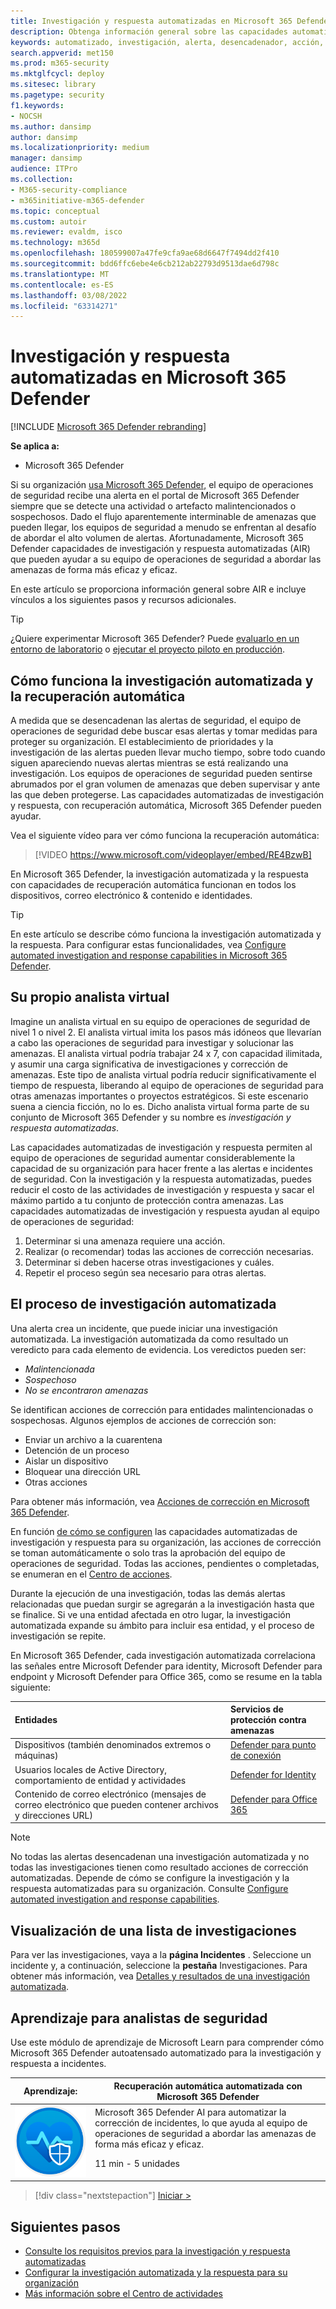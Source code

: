 ```yaml
---
title: Investigación y respuesta automatizadas en Microsoft 365 Defender
description: Obtenga información general sobre las capacidades automatizadas de investigación y respuesta, también denominadas recuperación automática, en Microsoft 365 Defender
keywords: automatizado, investigación, alerta, desencadenador, acción, corrección, recuperación automática
search.appverid: met150
ms.prod: m365-security
ms.mktglfcycl: deploy
ms.sitesec: library
ms.pagetype: security
f1.keywords:
- NOCSH
ms.author: dansimp
author: dansimp
ms.localizationpriority: medium
manager: dansimp
audience: ITPro
ms.collection:
- M365-security-compliance
- m365initiative-m365-defender
ms.topic: conceptual
ms.custom: autoir
ms.reviewer: evaldm, isco
ms.technology: m365d
ms.openlocfilehash: 180599007a47fe9cfa9ae68d6647f7494dd2f410
ms.sourcegitcommit: bdd6ffc6ebe4e6cb212ab22793d9513dae6d798c
ms.translationtype: MT
ms.contentlocale: es-ES
ms.lasthandoff: 03/08/2022
ms.locfileid: "63314271"
---
```

# <a name="automated-investigation-and-response-in-microsoft-365-defender"></a>Investigación y respuesta automatizadas en Microsoft 365 Defender

[!INCLUDE [Microsoft 365 Defender rebranding](../includes/microsoft-defender.md)]

**Se aplica a:**
- Microsoft 365 Defender

Si su organización [usa Microsoft 365 Defender,](microsoft-365-defender.md) el equipo de operaciones de seguridad recibe una alerta en el portal de Microsoft 365 Defender siempre que se detecte una actividad o artefacto malintencionados o sospechosos. Dado el flujo aparentemente interminable de amenazas que pueden llegar, los equipos de seguridad a menudo se enfrentan al desafío de abordar el alto volumen de alertas. Afortunadamente, Microsoft 365 Defender capacidades de investigación y respuesta automatizadas (AIR) que pueden ayudar a su equipo de operaciones de seguridad a abordar las amenazas de forma más eficaz y eficaz.

En este artículo se proporciona información general sobre AIR e incluye vínculos a los siguientes pasos y recursos adicionales.

> [!TIP]
> ¿Quiere experimentar Microsoft 365 Defender? Puede [evaluarlo en un entorno de laboratorio](m365d-evaluation.md?ocid=cx-docs-MTPtriallab) o [ejecutar el proyecto piloto en producción](m365d-pilot.md?ocid=cx-evalpilot).

## <a name="how-automated-investigation-and-self-healing-works"></a>Cómo funciona la investigación automatizada y la recuperación automática

A medida que se desencadenan las alertas de seguridad, el equipo de operaciones de seguridad debe buscar esas alertas y tomar medidas para proteger su organización. El establecimiento de prioridades y la investigación de las alertas pueden llevar mucho tiempo, sobre todo cuando siguen apareciendo nuevas alertas mientras se está realizando una investigación. Los equipos de operaciones de seguridad pueden sentirse abrumados por el gran volumen de amenazas que deben supervisar y ante las que deben protegerse. Las capacidades automatizadas de investigación y respuesta, con recuperación automática, Microsoft 365 Defender pueden ayudar.

Vea el siguiente vídeo para ver cómo funciona la recuperación automática: <p>

> [!VIDEO https://www.microsoft.com/videoplayer/embed/RE4BzwB]

En Microsoft 365 Defender, la investigación automatizada y la respuesta con capacidades de recuperación automática funcionan en todos los dispositivos, correo electrónico & contenido e identidades.
 
> [!TIP]
> En este artículo se describe cómo funciona la investigación automatizada y la respuesta. Para configurar estas funcionalidades, vea [Configure automated investigation and response capabilities in Microsoft 365 Defender](m365d-configure-auto-investigation-response.md).

## <a name="your-own-virtual-analyst"></a>Su propio analista virtual

Imagine un analista virtual en su equipo de operaciones de seguridad de nivel 1 o nivel 2. El analista virtual imita los pasos más idóneos que llevarían a cabo las operaciones de seguridad para investigar y solucionar las amenazas. El analista virtual podría trabajar 24 x 7, con capacidad ilimitada, y asumir una carga significativa de investigaciones y corrección de amenazas. Este tipo de analista virtual podría reducir significativamente el tiempo de respuesta, liberando al equipo de operaciones de seguridad para otras amenazas importantes o proyectos estratégicos. Si este escenario suena a ciencia ficción, no lo es. Dicho analista virtual forma parte de su conjunto de Microsoft 365 Defender y su nombre es *investigación y respuesta automatizadas*.

Las capacidades automatizadas de investigación y respuesta permiten al equipo de operaciones de seguridad aumentar considerablemente la capacidad de su organización para hacer frente a las alertas e incidentes de seguridad. Con la investigación y la respuesta automatizadas, puedes reducir el costo de las actividades de investigación y respuesta y sacar el máximo partido a tu conjunto de protección contra amenazas. Las capacidades automatizadas de investigación y respuesta ayudan al equipo de operaciones de seguridad:

1. Determinar si una amenaza requiere una acción.
2. Realizar (o recomendar) todas las acciones de corrección necesarias.
3. Determinar si deben hacerse otras investigaciones y cuáles.
4. Repetir el proceso según sea necesario para otras alertas.

## <a name="the-automated-investigation-process"></a>El proceso de investigación automatizada

Una alerta crea un incidente, que puede iniciar una investigación automatizada. La investigación automatizada da como resultado un veredicto para cada elemento de evidencia. Los veredictos pueden ser:
- *Malintencionada*
- *Sospechoso* 
- *No se encontraron amenazas* 

Se identifican acciones de corrección para entidades malintencionadas o sospechosas. Algunos ejemplos de acciones de corrección son:

- Enviar un archivo a la cuarentena
- Detención de un proceso
- Aislar un dispositivo
- Bloquear una dirección URL 
- Otras acciones

Para obtener más información, vea [Acciones de corrección en Microsoft 365 Defender](m365d-remediation-actions.md).

En función [de cómo se configuren](m365d-configure-auto-investigation-response.md) las capacidades automatizadas de investigación y respuesta para su organización, las acciones de corrección se toman automáticamente o solo tras la aprobación del equipo de operaciones de seguridad. Todas las acciones, pendientes o completadas, se enumeran en el [Centro de acciones](m365d-action-center.md).

Durante la ejecución de una investigación, todas las demás alertas relacionadas que puedan surgir se agregarán a la investigación hasta que se finalice. Si ve una entidad afectada en otro lugar, la investigación automatizada expande su ámbito para incluir esa entidad, y el proceso de investigación se repite. 

En Microsoft 365 Defender, cada investigación automatizada correlaciona las señales entre Microsoft Defender para identity, Microsoft Defender para endpoint y Microsoft Defender para Office 365, como se resume en la tabla siguiente: 

|Entidades |Servicios de protección contra amenazas  |
|:---------|:---------|
|Dispositivos (también denominados extremos o máquinas) |[Defender para punto de conexión](../defender-endpoint/automated-investigations.md) |      
|Usuarios locales de Active Directory, comportamiento de entidad y actividades     |[Defender for Identity](/azure-advanced-threat-protection/what-is-atp) |      
|Contenido de correo electrónico (mensajes de correo electrónico que pueden contener archivos y direcciones URL)     |[Defender para Office 365](../office-365-security/defender-for-office-365.md) |

> [!NOTE]
> No todas las alertas desencadenan una investigación automatizada y no todas las investigaciones tienen como resultado acciones de corrección automatizadas. Depende de cómo se configure la investigación y la respuesta automatizadas para su organización. Consulte [Configure automated investigation and response capabilities](m365d-configure-auto-investigation-response.md).

## <a name="viewing-a-list-of-investigations"></a>Visualización de una lista de investigaciones

Para ver las investigaciones, vaya a la **página Incidentes** . Seleccione un incidente y, a continuación, seleccione la **pestaña** Investigaciones. Para obtener más información, vea [Detalles y resultados de una investigación automatizada](m365d-autoir-results.md).

## <a name="training-for-security-analysts"></a>Aprendizaje para analistas de seguridad

Use este módulo de aprendizaje de Microsoft Learn para comprender cómo Microsoft 365 Defender autoatensado automatizado para la investigación y respuesta a incidentes.

|Aprendizaje:|Recuperación automática automatizada con Microsoft 365 Defender|
|---|---|
|![Automatice la recuperación automática con Microsoft 365 Defender de aprendizaje.](../../media/m365d-autoir/m365-defender-auto-self-healing.svg)| Microsoft 365 Defender AI para automatizar la corrección de incidentes, lo que ayuda al equipo de operaciones de seguridad a abordar las amenazas de forma más eficaz y eficaz. <p> 11 min - 5 unidades |

> [!div class="nextstepaction"]
> [Iniciar >](/learn/modules/defender-self-healing/)

## <a name="next-steps"></a>Siguientes pasos

- [Consulte los requisitos previos para la investigación y respuesta automatizadas](m365d-configure-auto-investigation-response.md#prerequisites-for-automated-investigation-and-response-in-microsoft-365-defender)
- [Configurar la investigación automatizada y la respuesta para su organización](m365d-configure-auto-investigation-response.md)
- [Más información sobre el Centro de actividades](m365d-action-center.md)
